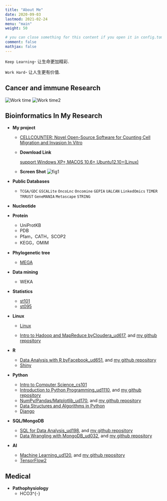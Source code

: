 ```yaml
---
title: "About Me"
date: 2020-09-03 
lastmod: 2021-02-24
menu: "main"
weight: 50

# you can close something for this content if you open it in config.toml.
comment: false
mathjax: false
---
```


`Keep Learning`- 让生命更加精彩.

`Work Hard`- 让人生更有价值.


<!--more-->

## Cancer and immune Research

![Work time](a11.png) 
![Work time2](a0.png)

## Bioinformatics In My Research

- **My project**

  - [CELLCOUNTER: Novel Open-Source Software for Counting Cell Migration and Invasion In Vitro](http://dx.doi.org/10.1155/2014/863564)

  - **Download Link**

    [support Windows XP+,MACOS 10.6+,Ubuntu12.10+(Linux)](https://bitbucket.org/linora/cellcounter/downloads)
  
  - **Screen Shot**
    ![fig1](fig1.png)

- **Public Databases**
  - `TCGA/GDC` `GSCALite` `OncoLnc` `Oncomine` `GEPIA` `UALCAN` `LinkedOmics` `TIMER` `TRRUST` `GeneMANIA` `Metascape` `STRING`

- **Nucleotide**

- **Protein**
  - UniProtKB
  - PDB
  - Pfam，CATH，SCOP2
  - KEGG，OMIM

- **Phylogenetic tree**
  - [MEGA](https://www.megasoftware.net/)

- **Data mining**
  - WEKA

- **Statistics**
  - [st101](https://www.udacity.com/course/intro-to-statistics--st101) 
  - [st095](https://www.udacity.com/course/statistics--st095)

- **Linux** 
  - [Linux](https://github.com/xiaonilee/Bioinformatics_Linux)

  - [Intro to Hadoop and MapReduce byCloudera_ud617](https://www.udacity.com/course/intro-to-hadoop-and-mapreduce--ud617), and [my github repository](https://github.com/xiaonilee/Intro_to_Hadoop_and_MapReduce_byCloudera_ud617)

- **R**
  - [Data Analysis with R byFacebook_ud651](https://www.udacity.com/course/data-analysis-with-r--ud651), and [my github repository](https://github.com/xiaonilee/Data_Analysis_with_R_byFacebook_ud651) 
  - [Shiny](/post/shiny01/)

- **Python**

  - [Intro to Computer Science_cs101](https://github.com/xiaonilee/Intro_to_Computer_Science_CS101) 
  - [Introduction to Python Programming_ud1110](https://www.udacity.com/course/introduction-to-python--ud1110), and [my github repository](https://github.com/xiaonilee/Introduction_to_Python_Programming_ud1110)  
  - [NumPy/Pandas/Matplotlib_ud170](https://www.udacity.com/course/intro-to-data-analysis--ud170), and [my github repository](https://github.com/xiaonilee/Intro_To_Data_Analysis_ud170_b) 
  - [Data Structures and Algorithms in Python](https://github.com/xiaonilee/Data_Structures_and_Algorithms_in_Python)
  - [Django](https://github.com/xiaonilee/Django-Learn)

- **SQL/MongoDB**
  - [SQL for Data Analysis_ud198](https://www.udacity.com/course/sql-for-data-analysis--ud198), and [my github repository](https://github.com/xiaonilee/SQL_for_Data_Analysis_ud198)
  - [Data Wrangling with MongoDB_ud032](https://www.udacity.com/course/data-wrangling-with-mongodb--ud032), and [my github repository](https://github.com/xiaonilee/Data_Wrangling_with_MongoDB_byMongoDB)

- **AI**
  - [Machine Learning_ud120](https://www.udacity.com/course/intro-to-machine-learning--ud120), and [my github repository](https://github.com/xiaonilee/Introduction_To_Machine_Learning_ud120) 
  - [TensorFlow2](/post/tensorflow2/)

## Medical 

- **Pathophysiology**
  - HCO3^{-}